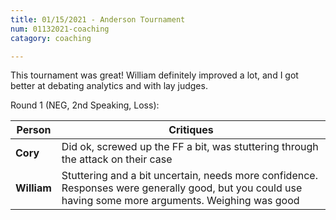 ```yaml
---
title: 01/15/2021 - Anderson Tournament
num: 01132021-coaching
catagory: coaching

---
```

This tournament was great! William definitely improved a lot, and I got better at debating analytics and with lay judges.

Round 1 (NEG, 2nd Speaking, Loss):

Person | Critiques
--- | --- 
**Cory** | Did ok, screwed up the FF a bit, was stuttering through the attack on their case
**William** | Stuttering and a bit uncertain, needs more confidence. Responses were generally good, but you could use having some more arguments. Weighing was good

